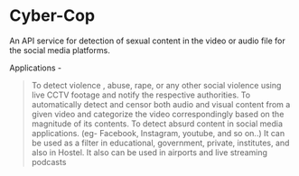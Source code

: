 # Cyber-Cop
An API service for detection of sexual content in the video or audio file for the social media platforms.


Applications - 

> To detect violence , abuse, rape, or any other social violence using live CCTV footage and notify the respective authorities.
> To automatically detect and censor both audio and visual content from a given video and categorize the video correspondingly based on the magnitude of its contents.
> To detect absurd content in social media applications.
> (eg- Facebook, Instagram, youtube, and so on..)
> It can be used as a filter in educational, government, private, institutes, and also in Hostel.
> It also can be used in airports and live streaming podcasts

